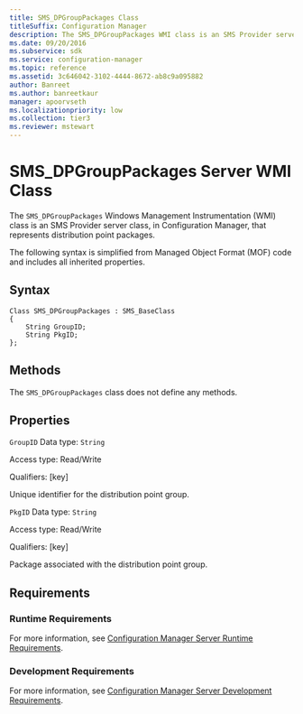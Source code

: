 ```yaml
---
title: SMS_DPGroupPackages Class
titleSuffix: Configuration Manager
description: The SMS_DPGroupPackages WMI class is an SMS Provider server class that represents distribution point packages.
ms.date: 09/20/2016
ms.subservice: sdk
ms.service: configuration-manager
ms.topic: reference
ms.assetid: 3c646042-3102-4444-8672-ab8c9a095882
author: Banreet
ms.author: banreetkaur
manager: apoorvseth
ms.localizationpriority: low
ms.collection: tier3
ms.reviewer: mstewart
---
```

# SMS_DPGroupPackages Server WMI Class
The `SMS_DPGroupPackages` Windows Management Instrumentation (WMI) class is an SMS Provider server class, in Configuration Manager, that represents distribution point packages.

 The following syntax is simplified from Managed Object Format (MOF) code and includes all inherited properties.

## Syntax

```
Class SMS_DPGroupPackages : SMS_BaseClass
{
    String GroupID;
    String PkgID;
};
```

## Methods
 The `SMS_DPGroupPackages` class does not define any methods.

## Properties
 `GroupID`
 Data type: `String`

 Access type: Read/Write

 Qualifiers: [key]

 Unique identifier for the distribution point group.

 `PkgID`
 Data type: `String`

 Access type: Read/Write

 Qualifiers: [key]

 Package associated with the distribution point group.

## Requirements

### Runtime Requirements
 For more information, see [Configuration Manager Server Runtime Requirements](../../../../../develop/core/reqs/server-runtime-requirements.md).

### Development Requirements
 For more information, see [Configuration Manager Server Development Requirements](../../../../../develop/core/reqs/server-development-requirements.md).
